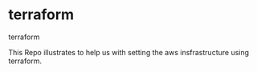 # terraform
terraform


This Repo illustrates to help us with setting the aws insfrastructure using terraform.
